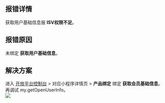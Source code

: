 
## 报错详情
获取用户基础信息报 **ISV权限不足**。

## 报错原因
未绑定 **获取用户基础信息**。

## 解决方案
进入 [开放平台控制台](https://open.alipay.com/develop/manage) > 对应小程序详情页 > **产品绑定** 绑定 **获取会员基础信息**。再调试 my.getOpenUserInfo。<br />![](https://cdn.nlark.com/yuque/0/2022/png/179989/1661932867345-356a598e-9622-4c6d-b796-cea01549d7d2.png#align=left&display=inline&height=576&margin=%5Bobject%20Object%5D&originHeight=576&originWidth=1872&status=done&style=none&width=1872)
